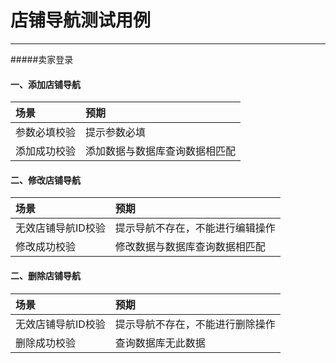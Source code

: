 # 店铺导航测试用例

---
#####卖家登录
#### 一、添加店铺导航

| 场景| 预期|
| :--- | :--- |
| 参数必填校验| 提示参数必填 |
| 添加成功校验| 添加数据与数据库查询数据相匹配 |

#### 二、修改店铺导航


| 场景| 预期|
| :--- | :--- |
| 无效店铺导航ID校验| 提示导航不存在，不能进行编辑操作 |
| 修改成功校验| 修改数据与数据库查询数据相匹配 |

#### 二、删除店铺导航


| 场景| 预期|
| :--- | :--- |
| 无效店铺导航ID校验| 提示导航不存在，不能进行删除操作 |
| 删除成功校验| 查询数据库无此数据 |


